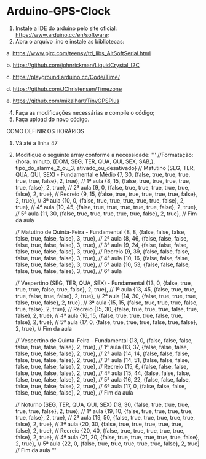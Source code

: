 # Arduino-GPS-Clock

1. Instale a IDE do arduino pelo site oficial: https://www.arduino.cc/en/software;
2. Abra o arquivo .ino e instale as bibliotecas:
   
  a. https://www.pjrc.com/teensy/td_libs_AltSoftSerial.html

  b. https://github.com/johnrickman/LiquidCrystal_I2C
  
  c. https://playground.arduino.cc/Code/Time/
  
  d. https://github.com/JChristensen/Timezone
  
  e. https://github.com/mikalhart/TinyGPSPlus
  
4. Faça as modificações necessárias e compile o código;
5. Faça upload do novo código.


COMO DEFINIR OS HORÁRIOS


1. Vá até a linha 47
2. Modifique o seguinte array conforme a necessidade:
'''
    //Formatação: {hora, minuto, {DOM, SEG, TER, QUA, QUI, SEX, SAB,}, tipo_do_alarme_2_ou_3, ativado_ou_desativado}
    // Matutino (SEG, TER, QUA, QUI, SEX) - Fundamental e Médio
    {7, 30, {false, true, true, true, true, true, false}, 2, true},  // 1ª aula
    {8, 15, {false, true, true, true, true, true, false}, 2, true},  // 2ª aula
    {9, 0, {false, true, true, true, true, true, false}, 2, true},   // Recreio
    {9, 15, {false, true, true, true, true, true, false}, 2, true},  // 3ª aula
    {10, 0, {false, true, true, true, true, true, false}, 2, true},  // 4ª aula
    {10, 45, {false, true, true, true, true, true, false}, 2, true}, // 5ª aula
    {11, 30, {false, true, true, true, true, true, false}, 2, true}, // Fim da aula

    // Matutino de Quinta-Feira - Fundamental
    {8, 8,  {false, false, false, false, true, false, false}, 3, true},  // 2ª aula
    {8, 46, {false, false, false, false, true, false, false}, 3, true},  // 3ª aula
    {9, 24, {false, false, false, false, true, false, false}, 3, true},  // Recreio
    {9, 39, {false, false, false, false, true, false, false}, 3, true},  // 4ª aula
    {10, 16, {false, false, false, false, true, false, false}, 3, true}, // 5ª aula
    {10, 53, {false, false, false, false, true, false, false}, 3, true}, // 6ª aula

    // Vespertino (SEG, TER, QUA, SEX) - Fundamental
    {13, 0, {false, true, true, true, false, true, false}, 2, true},  // 1ª aula
    {13, 45, {false, true, true, true, false, true, false}, 2, true}, // 2ª aula
    {14, 30, {false, true, true, true, false, true, false}, 2, true}, // 3ª aula
    {15, 15, {false, true, true, true, false, true, false}, 2, true}, // Recreio
    {15, 30, {false, true, true, true, false, true, false}, 2, true}, // 4ª aula
    {16, 15, {false, true, true, true, false, true, false}, 2, true}, // 5ª aula
    {17, 0, {false, true, true, true, false, true, false}, 2, true},  // Fim da aula

    // Vespertino de Quinta-Feira - Fundamental
    {13, 0, {false, false, false, false, true, false, false}, 2, true},   // 1ª aula
    {13, 37, {false, false, false, false, true, false, false}, 2, true},  // 2ª aula
    {14, 14, {false, false, false, false, true, false, false}, 2, true},  // 3ª aula
    {14, 51, {false, false, false, false, true, false, false}, 2, true},  // Recreio
    {15, 6, {false, false, false, false, true, false, false}, 2, true},   // 4ª aula
    {15, 44, {false, false, false, false, true, false, false}, 2, true},  // 5ª aula
    {16, 22, {false, false, false, false, true, false, false}, 2, true},  // 6ª aula
    {17, 0, {false, false, false, false, true, false, false}, 2, true},   // Fim da aula

    // Noturno (SEG, TER, QUA, QUI, SEX)
    {18, 30, {false, true, true, true, true, true, false}, 2, true},  // 1ª aula
    {19, 10, {false, true, true, true, true, true, false}, 2, true},  // 2ª aula
    {19, 50, {false, true, true, true, true, true, false}, 2, true},  // 3ª aula
    {20, 30, {false, true, true, true, true, true, false}, 2, true},  // Recreio
    {20, 40, {false, true, true, true, true, true, false}, 2, true},  // 4ª aula
    {21, 20, {false, true, true, true, true, true, false}, 2, true},  // 5ª aula
    {22, 0, {false, true, true, true, true, true, false}, 2, true}    // Fim da aula
'''
